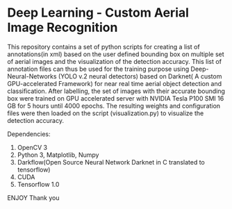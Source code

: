 # Deep Learning - Custom Aerial Image Recognition 

This repository contains a set of python scripts for creating a list of annotations(in xml) based on the user defined bounding box on multiple set of aerial images and the visualization of the detection accuracy. This list of annotation files can thus be used for the training purpose using Deep-Neural-Networks (YOLO v.2 neural detectors) based on Darknet( A custom GPU-accelerated Framework) for near real time aerial object detection and classification. After labelling, the set of images with their accurate bounding box were trained on GPU accelerated server with NVIDIA Tesla P100 SMI 16 GB for 5 hours until 4000 epochs. The resulting weights and configuration files were then loaded on the script (visualization.py) to visualize the detection accuracy.

Dependencies: 

1. OpenCV 3
2. Python 3, Matplotlib, Numpy
3. Darkflow(Open Source Neural Network Darknet in C translated to tensorflow) 
4. CUDA 
5. Tensorflow 1.0 


ENJOY
Thank you 
